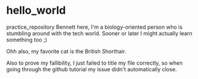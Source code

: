 # hello_world
practice_repository
Bennett here, I'm a biology-oriented person who is stumbling around with the tech world. Sooner or later I might actually learn something too ;) 

Ohh also, my favorite cat is the British Shorthair. 

Also to prove my fallibility, I just failed to title my file correctly, so when going through the github tutorial my issue didn't automatically close. 
